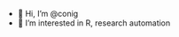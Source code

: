 - 👋 Hi, I’m @conig
- 👀 I’m interested in R, research automation

<!---
conig/conig is a ✨ special ✨ repository because its `README.md` (this file) appears on your GitHub profile.
You can click the Preview link to take a look at your changes.
--->
